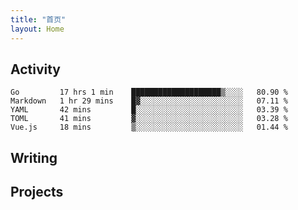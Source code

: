 ```yaml
---
title: "首页"
layout: Home
---
```


## Activity
<!--START_SECTION:waka-->
```text
Go         17 hrs 1 min    ████████████████████▒░░░░   80.90 % 
Markdown   1 hr 29 mins    █▓░░░░░░░░░░░░░░░░░░░░░░░   07.11 % 
YAML       42 mins         █░░░░░░░░░░░░░░░░░░░░░░░░   03.39 % 
TOML       41 mins         ▓░░░░░░░░░░░░░░░░░░░░░░░░   03.28 % 
Vue.js     18 mins         ▒░░░░░░░░░░░░░░░░░░░░░░░░   01.44 % 
```
<!--END_SECTION:waka-->

## Writing
<PindedPosts />

## Projects
<Projects />
